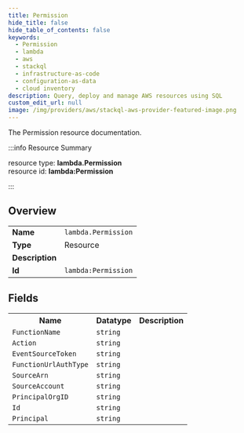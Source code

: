 ```yaml
---
title: Permission
hide_title: false
hide_table_of_contents: false
keywords:
  - Permission
  - lambda
  - aws
  - stackql
  - infrastructure-as-code
  - configuration-as-data
  - cloud inventory
description: Query, deploy and manage AWS resources using SQL
custom_edit_url: null
image: /img/providers/aws/stackql-aws-provider-featured-image.png
---
```

The Permission resource documentation.

:::info Resource Summary

<div class="row">
<div class="providerDocColumn">
<span>resource type:&nbsp;<b>lambda.Permission</b></span><br />
<span>resource id:&nbsp;<b>lambda:Permission</b></span><br />
</div>
</div>

:::

## Overview
<table><tbody>
<tr><td><b>Name</b></td><td><code>lambda.Permission</code></td></tr>
<tr><td><b>Type</b></td><td>Resource</td></tr>
<tr><td><b>Description</b></td><td></td></tr>
<tr><td><b>Id</b></td><td><code>lambda:Permission</code></td></tr>
</tbody></table>

## Fields
<table><tbody>
<tr><th>Name</th><th>Datatype</th><th>Description</th></tr>
<tr><td><code>FunctionName</code></td><td><code>string</code></td><td></td></tr><tr><td><code>Action</code></td><td><code>string</code></td><td></td></tr><tr><td><code>EventSourceToken</code></td><td><code>string</code></td><td></td></tr><tr><td><code>FunctionUrlAuthType</code></td><td><code>string</code></td><td></td></tr><tr><td><code>SourceArn</code></td><td><code>string</code></td><td></td></tr><tr><td><code>SourceAccount</code></td><td><code>string</code></td><td></td></tr><tr><td><code>PrincipalOrgID</code></td><td><code>string</code></td><td></td></tr><tr><td><code>Id</code></td><td><code>string</code></td><td></td></tr><tr><td><code>Principal</code></td><td><code>string</code></td><td></td></tr>
</tbody></table>
